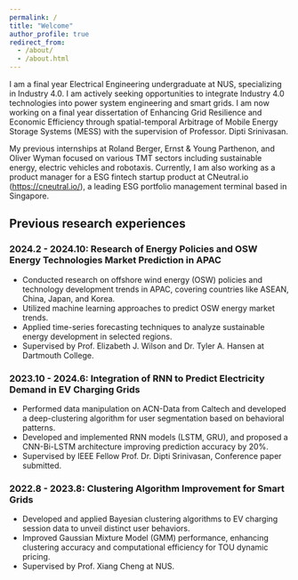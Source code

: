 ```yaml
---
permalink: /
title: "Welcome"
author_profile: true
redirect_from: 
  - /about/
  - /about.html
---
```


I am a final year Electrical Engineering undergraduate at NUS, specializing in Industry 4.0. I am actively seeking opportunities to integrate Industry 4.0 technologies into power system engineering and smart grids. I am now working on a final year dissertation of Enhancing Grid Resilience and Economic Efficiency through spatial-temporal Arbitrage of Mobile Energy Storage Systems (MESS) with the supervision of Professor. Dipti Srinivasan.

My previous internships at Roland Berger, Ernst & Young Parthenon, and Oliver Wyman focused on various TMT sectors including sustainable energy, electric vehicles and robotaxis. Currently, I am also working as a product manager for a ESG fintech startup product at CNeutral.io (https://cneutral.io/), a leading ESG portfolio management terminal based in Singapore.


Previous research experiences
------
### 2024.2 - 2024.10: Research of Energy Policies and OSW Energy Technologies Market Prediction in APAC

- Conducted research on offshore wind energy (OSW) policies and technology development trends in APAC, covering countries like ASEAN, China, Japan, and Korea.
- Utilized machine learning approaches to predict OSW energy market trends.
- Applied time-series forecasting techniques to analyze sustainable energy development in selected regions.
- Supervised by Prof. Elizabeth J. Wilson and Dr. Tyler A. Hansen at Dartmouth College.

### 2023.10 - 2024.6: Integration of RNN to Predict Electricity Demand in EV Charging Grids

- Performed data manipulation on ACN-Data from Caltech and developed a deep-clustering algorithm for user segmentation based on behavioral patterns.
- Developed and implemented RNN models (LSTM, GRU), and proposed a CNN-Bi-LSTM architecture improving prediction accuracy by 20%.
- Supervised by IEEE Fellow Prof. Dr. Dipti Srinivasan, Conference paper submitted.

### 2022.8 - 2023.8: Clustering Algorithm Improvement for Smart Grids

- Developed and applied Bayesian clustering algorithms to EV charging session data to unveil distinct user behaviors.
- Improved Gaussian Mixture Model (GMM) performance, enhancing clustering accuracy and computational efficiency for TOU dynamic pricing.
- Supervised by Prof. Xiang Cheng at NUS.

